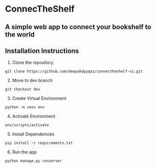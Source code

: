 # ConnecTheShelf
## A simple web app to connect your bookshelf to the world

## Installation Instructions
1. Clone the repository
```shell
git clone https://github.com/deepakdpyqaz/connectheshelf-v1.git
```
2. Move to dev branch
```shell
git checkout dev
```
3. Create Virtual Environment
```shell
python -m venv env
```
4. Activate Environment
```shell
env/scripts/activate
```
5. Install Dependencies
```shell
pip install -r requirements.txt
```
6. Run the app
```shell
python manage.py runserver
```

